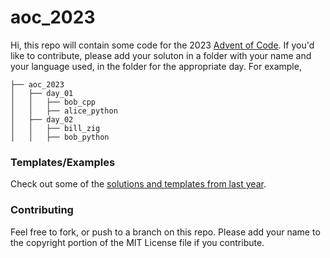 # aoc_2023

Hi, this repo will contain some code for the 2023 [Advent of Code](https://adventofcode.com/). If you'd like to contribute, please add your soluton in a folder with your name and your language used, in the folder for the appropriate day.
For example, 

```
├── aoc_2023
│   ├── day_01
│   │   ├── bob_cpp
│   │   ├── alice_python
│   ├── day_02
│   │   ├── bill_zig
│   │   ├── bob_python
```

### Templates/Examples

Check out some of the [solutions and templates from last year](https://github.com/gabrielbmotta/aoc_2022).

### Contributing

Feel free to fork, or push to a branch on this repo. Please add your name to the copyright portion of the MIT License file if you contribute.
